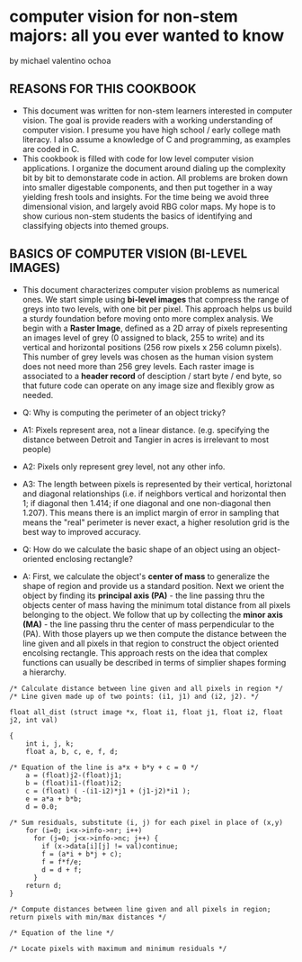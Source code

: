 # computer vision for non-stem majors: all you ever wanted to know 

by michael valentino ochoa

## REASONS FOR THIS COOKBOOK

* This document was written for non-stem learners interested in computer vision.  The goal is provide readers with a working understanding of computer vision. I presume you have high school / early college math literacy. I also assume a knowledge of C and programming, as examples are coded in C.  
* This cookbook is filled with code for low level computer vision applications. I organize the document around dialing up the complexity bit by bit to demonstarate code in action. All problems are broken down into smaller digestable components, and then put together in a way yielding fresh tools and insights. For the time being we avoid three dimensional vision, and largely avoid RBG color maps.  My hope is to show curious non-stem students the basics of identifying and classifying objects into themed groups.

## BASICS OF COMPUTER VISION (BI-LEVEL IMAGES)

* This document characterizes computer vision problems as numerical ones. We start simple using **bi-level images** that compress the range of greys into two levels, with one bit per pixel.  This approach helps us build a sturdy foundation before moving onto more complex analysis. We begin with a **Raster Image**, defined as a 2D array of pixels representing an images level of grey (0 assigned to black, 255 to write) and its vertical and horizontal positions (256 row pixels x 256 column pixels).  This number of grey levels was chosen as the human vision system does not need more than 256 grey levels. Each raster image is associated to a **header record** of desciption / start byte / end byte, so that future code can operate on any image size and flexibly grow as needed. 

* Q: Why is computing the perimeter of an object tricky?
* A1: Pixels represent area, not a linear distance. (e.g. specifying the distance between Detroit and Tangier in acres is irrelevant to most people)
* A2: Pixels only represent grey level, not any other info. 
* A3: The length between pixels is represented by their vertical, horiztonal and diagonal relationships (i.e. if neighbors vertical and horizontal then 1; if diagonal then 1.414; if one diagonal and one non-diagonal then 1.207). This means there is an implict margin of error in sampling that means the "real" perimeter is never exact, a higher resolution grid is the best way to improved accuracy.

* Q: How do we calculate the basic shape of an object using an object-oriented enclosing rectangle?
* A: First, we calculate the object's **center of mass** to generalize the shape of region and provide us a standard position. Next we orient the object by finding its **principal axis (PA)** - the line passing thru the objects center of mass having the minimum total distance from all pixels belonging to the object. We follow that up by collecting the **minor axis (MA)** - the line passing thru the center of mass perpendicular to the (PA).  With those players up we then compute the distance between the line given and all pixels in that region to construct the object oriented encolsing rectangle. This approach rests on the idea that complex functions can usually be described in terms of simplier shapes forming a hierarchy.

```
/* Calculate distance between line given and all pixels in region */
/* Line given made up of two points: (i1, j1) and (i2, j2). */

float all_dist (struct image *x, float i1, float j1, float i2, float j2, int val)

{
    int i, j, k; 
    float a, b, c, e, f, d;

/* Equation of the line is a*x + b*y + c = 0 */
    a = (float)j2-(float)j1;
    b = (float)i1-(float)i2;
    c = (float) ( -(i1-i2)*j1 + (j1-j2)*i1 );
    e = a*a + b*b;
    d = 0.0;

/* Sum residuals, substitute (i, j) for each pixel in place of (x,y)
    for (i=0; i<x->info->nr; i++)
      for (j=0; j<x->info->nc; j++) {
        if (x->data[i][j] != val)continue;
        f = (a*i + b*j + c);
        f = f*f/e;
        d = d + f;
      }
    return d;
}

/* Compute distances between line given and all pixels in region; return pixels with min/max distances */

/* Equation of the line */

/* Locate pixels with maximum and minimum residuals */



